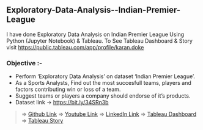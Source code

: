 ## Exploratory-Data-Analysis--Indian-Premier-League
I have done Exploratory Data Analysis on Indian Premier League Using Python (Jupyter Notebook) & Tableau. To See Tableau Dashboard & Story visit https://public.tableau.com/app/profile/karan.doke

### Objective :-
- Perform ‘Exploratory Data Analysis’ on dataset ‘Indian Premier League’.
- As a Sports Analysts, Find out the most succesfull teams, players and factors contributing win or loss of a team.
- Suggest teams or players a company should endorse of it’s products.
- Dataset link -> https://bit.ly/34SRn3b
> => [Github Link](https://github.com/karandoke44/The-Spark-Foundation-Internship-Tasks/tree/main/Task-5%20EDA%20on%20Indian%20Premier%20League)
> => [Youtube Link](https://youtu.be/q-8Yn8vHV1E) 
> => [LinkedIn Link](https://www.linkedin.com/posts/karan-doke-0154771aa_task5-internship2022-connections-activity-6911206821550542848-WYTT?utm_source=linkedin_share&utm_medium=member_desktop_web) 
> => [Tableau Dashboard](https://public.tableau.com/app/profile/karan.doke/viz/IndianPremierLeagueDashboard/IndianPremierLeagueAnalysisforSeason01-12)
> => [Tableau Story](https://public.tableau.com/app/profile/karan.doke/viz/IndianPremierLeagueAnalysisStory/IndianPremierLeagueAnalysisStory)<br>

